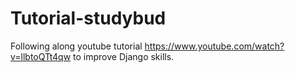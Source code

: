 # Tutorial-studybud

Following along  youtube tutorial https://www.youtube.com/watch?v=llbtoQTt4qw to improve  Django skills.
